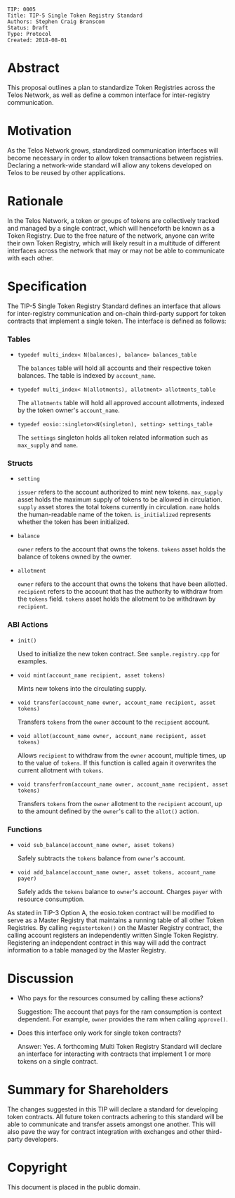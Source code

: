     TIP: 0005
    Title: TIP-5 Single Token Registry Standard
    Authors: Stephen Craig Branscom
    Status: Draft
    Type: Protocol
    Created: 2018-08-01

# Abstract

This proposal outlines a plan to standardize Token Registries across the Telos Network, as well as define a common interface for inter-registry communication.

# Motivation

As the Telos Network grows, standardized communication interfaces will become necessary in order to allow token transactions between registries. Declaring a network-wide standard will allow any tokens developed on Telos to be reused by other applications.

# Rationale

In the Telos Network, a token or groups of tokens are collectively tracked and managed by a single contract, which will henceforth be known as a Token Registry. Due to the free nature of the network, anyone can write their own Token Registry, which will likely result in a multitude of different interfaces across the network that may or may not be able to communicate with each other.

# Specification

The TIP-5 Single Token Registry Standard defines an interface that allows for inter-registry communication and on-chain third-party support for token contracts that implement a single token. The interface is defined as follows:

### Tables

* `typedef multi_index< N(balances), balance> balances_table`

    The `balances` table will hold all accounts and their respective token balances. The table is indexed by `account_name`.

* `typedef multi_index< N(allotments), allotment> allotments_table`

    The `allotments` table will hold all approved account allotments, indexed by the token owner's `account_name`.

* `typedef eosio::singleton<N(singleton), setting> settings_table`

    The `settings` singleton holds all token related information such as `max_supply` and `name`.

### Structs

* `setting`

    `issuer` refers to the account authorized to mint new tokens.
    `max_supply` asset holds the maximum supply of tokens to be allowed in circulation.
    `supply` asset stores the total tokens currently in circulation.
    `name` holds the human-readable name of the token.
    `is_initialized` represents whether the token has been initialized.

* `balance`

    `owner` refers to the account that owns the tokens.
    `tokens` asset holds the balance of tokens owned by the owner.

* `allotment`

    `owner` refers to the account that owns the tokens that have been allotted.
    `recipient` refers to the account that has the authority to withdraw from the `tokens` field.
    `tokens` asset holds the allotment to be withdrawn by `recipient`.

### ABI Actions

* `init()`

    Used to initialize the new token contract. See `sample.registry.cpp` for examples.

* `void mint(account_name recipient, asset tokens)`

    Mints new tokens into the circulating supply.

* `void transfer(account_name owner, account_name recipient, asset tokens)`

    Transfers `tokens` from the `owner` account to the `recipient` account.

* `void allot(account_name owner, account_name recipient, asset tokens)`

    Allows `recipient` to withdraw from the `owner` account, multiple times, up to the value of `tokens`. If this function is called again it overwrites the current allotment with `tokens`.

* `void transferfrom(account_name owner, account_name recipient, asset tokens)`

    Transfers `tokens` from the `owner` allotment to the `recipient` account, up to the amount defined by the `owner`'s call to the `allot()` action.

### Functions

* `void sub_balance(account_name owner, asset tokens)`

    Safely subtracts the `tokens` balance from `owner`'s account.

* `void add_balance(account_name owner, asset tokens, account_name payer)`

    Safely adds the `tokens` balance to `owner`'s account. Charges `payer` with resource consumption.

As stated in TIP-3 Option A, the eosio.token contract will be modified to serve as a Master Registry that maintains a running table of all other Token Registries. By calling `registertoken()` on the Master Registry contract, the calling account registers an independently written Single Token Registry. Registering an independent contract in this way will add the contract information to a table managed by the Master Registry.

# Discussion

* Who pays for the resources consumed by calling these actions?
    
    Suggestion: The account that pays for the ram consumption is context dependent. For example, `owner` provides the ram when calling `approve()`.

* Does this interface only work for single token contracts?

    Answer: Yes. A forthcoming Multi Token Registry Standard will declare an interface for interacting with contracts that implement 1 or more tokens on a single contract.

# Summary for Shareholders

The changes suggested in this TIP will declare a standard for developing token contracts. All future token contracts adhering to this standard will be able to communicate and transfer assets amongst one another. This will also pave the way for contract integration with exchanges and other third-party developers.

# Copyright

This document is placed in the public domain.